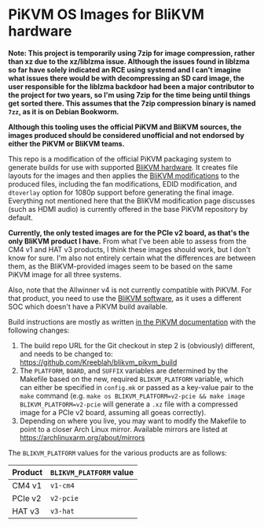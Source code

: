 # PiKVM OS Images for BliKVM hardware

**Note: This project is temporarily using 7zip for image compression, rather than xz due to the xz/liblzma issue.  Although the issues found in liblzma so far have solely indicated an RCE using systemd and I can't imagine what issues there would be with decompressing an SD card image, the user responsible for the liblzma backdoor had been a major contributor to the project for two years, so I'm using 7zip for the time being until things get sorted there.  This assumes that the 7zip compression binary is named `7zz`, as it is on Debian Bookworm.**

**Although this tooling uses the official PiKVM and BliKVM sources, the images produced should be considered unofficial and not endorsed by either the PiKVM or BliKVM teams.**

This repo is a modification of the official PiKVM packaging system to generate builds for use with supported [BliKVM hardware](https://www.blicube.com).  It creates file layouts for the images and then applies the [BliKVM modifications](https://wiki.blicube.com/blikvm/en/modify_pikvm_image/) to the produced files, including the fan modifications, EDID modification, and `dtoverlay` option for 1080p support before generating the final image.  Everything not mentioned here that the BliKVM modification page discusses (such as HDMI audio) is currently offered in the base PiKVM repository by default.

**Currently, the only tested images are for the PCIe v2 board, as that's the only BliKVM product I have.**  From what I've been able to assess from the CM4 v1 and HAT v3 products, I think these images should work, but I don't know for sure.  I'm also not entirely certain what the differences are between them, as the BliKVM-provided images seem to be based on the same PiKVM image for all three systems.

Also, note that the Allwinner v4 is not currently compatible with PiKVM.  For that product, you need to use the [BliKVM software](https://github.com/ThomasVon2021/blikvm), as it uses a different SOC which doesn't have a PiKVM build available.

Build instructions are mostly as written [in the PiKVM documentation](https://docs.pikvm.org/building_os/) with the following changes:

1. The build repo URL for the Git checkout in step 2 is (obviously) different, and needs to be changed to: https://github.com/Kreeblah/blikvm_pikvm_build
2. The `PLATFORM`, `BOARD`, and `SUFFIX` variables are determined by the Makefile based on the new, required `BLIKVM_PLATFORM` variable, which can either be specified in `config.mk` or passed as a key-value pair to the `make` command (e.g. `make os BLIKVM_PLATFORM=v2-pcie && make image BLIKVM_PLATFORM=v2-pcie` will generate a `.xz` file with a compressed image for a PCIe v2 board, assuming all goeas correctly).
3. Depending on where you live, you may want to modify the Makefile to point to a closer Arch Linux mirror.  Available mirrors are listed at https://archlinuxarm.org/about/mirrors

The `BLIKVM_PLATFORM` values for the various products are as follows:

| Product | `BLIKVM_PLATFORM` value |
| ------- | ----------------------- |
| CM4 v1  | `v1-cm4`                |
| PCIe v2 | `v2-pcie`               |
| HAT v3  | `v3-hat`                |